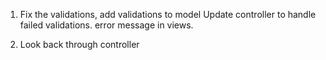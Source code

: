 


1. Fix the validations, add validations to model
Update controller to handle failed validations. 
error message in views. 

2. Look back through controller 